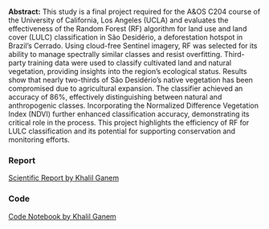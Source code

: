 **Abstract:** This study is a final project required for the A&OS C204 course of the University of California, Los Angeles (UCLA) and evaluates the effectiveness of the Random Forest (RF) algorithm for land use and land cover (LULC) classification in São Desidério, a deforestation hotspot in Brazil’s Cerrado. Using cloud-free Sentinel imagery, RF was selected for its ability to manage spectrally similar classes and resist overfitting. Third-party training data were used to classify cultivated land and natural vegetation, providing insights into the region’s ecological status. Results show that nearly two-thirds of São Desidério’s native vegetation has been compromised due to agricultural expansion. The classifier achieved an accuracy of 86%, effectively distinguishing between natural and anthropogenic classes. Incorporating the Normalized Difference Vegetation Index (NDVI) further enhanced classification accuracy, demonstrating its critical role in the process. This project highlights the efficiency of RF for LULC classification and its potential for supporting conservation and monitoring efforts.

### Report
[Scientific Report by Khalil Ganem](/assets/XXX.pdf)

### Code
[Code Notebook by Khalil Ganem](https://colab.research.google.com/drive/XXXXusp=sharing)

